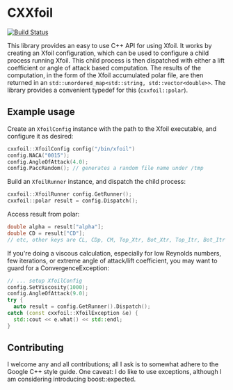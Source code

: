 # CXXfoil

[![Build Status](https://travis-ci.com/Jvanrhijn/CXXfoil.svg?branch=master)](https://travis-ci.com/Jvanrhijn/CXXfoil)

This library provides an easy to use C++ API for using Xfoil. It works by creating an
Xfoil configuration, which can be used to configure a child process running Xfoil.
This child process is then dispatched with either a lift coefficient or angle of attack
based computation. The results of the computation, in the form of the Xfoil
accumulated polar file, are then returned in an
`std::unordered_map<std::string, std::vector<double>>`. The library provides a 
convenient typedef for this (`cxxfoil::polar`).


## Example usage

Create an `XfoilConfig` instance with the path to the Xfoil executable, and configure
it as desired:

~~~cpp
cxxfoil::XfoilConfig config("/bin/xfoil")
config.NACA("0015");
config.AngleOfAttack(4.0);
config.PaccRandom(); // generates a random file name under /tmp
~~~

Build an `XfoilRunner` instance, and dispatch the child process:

~~~cpp
cxxfoil::XfoilRunner config.GetRunner();
cxxfoil::polar result = config.Dispatch();
~~~

Access result from polar:

~~~cpp
double alpha = result["alpha"];
double CD = result["CD"];
// etc, other keys are CL, CDp, CM, Top_Xtr, Bot_Xtr, Top_Itr, Bot_Itr
~~~

If you're doing a viscous calculation, especially for low Reynolds numbers, few iterations, or extreme angle of attack/lift coefficient, you may want to guard for a ConvergenceException:

~~~cpp
// ... setup XfoilConfig 
config.SetViscosity(1000);
config.AngleOfAttack(9.0);
try {
  auto result = config.GetRunner().Dispatch();
catch (const cxxfoil::XfoilException &e) {
  std::cout << e.what() << std::endl;
}
~~~

## Contributing

I welcome any and all contributions; all I ask is to somewhat adhere to the Google C++
style guide. One caveat: I do like to use exceptions, although I am considering
introducing boost::expected.
